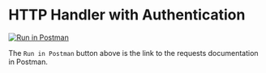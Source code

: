 # HTTP Handler with Authentication
[![Run in Postman](https://run.pstmn.io/button.svg)](https://app.getpostman.com/run-collection/3751209-93b53843-70c7-40a1-a077-b1fa84f15616?action=collection%2Ffork&collection-url=entityId%3D3751209-93b53843-70c7-40a1-a077-b1fa84f15616%26entityType%3Dcollection%26workspaceId%3D07efa7aa-0792-4315-bd87-948945bebf3c)


The `Run in Postman` button above is the link to the requests documentation in Postman.